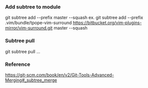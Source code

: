 
### Add subtree to module
git subtree add --prefix <prefix dir> <repo url> master --squash
ex.
git subtree add --prefix .vim/bundle/tpope-vim-surround https://bitbucket.org/vim-plugins-mirror/vim-surround.git master --squash

### Subtree pull
git subtree pull ...

### Reference
https://git-scm.com/book/en/v2/Git-Tools-Advanced-Merging#_subtree_merge

